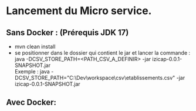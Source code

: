 # Lancement du Micro service.
## Sans Docker : (Prérequis JDK 17)
- mvn clean install
- se positionner dans le dossier qui contient le jar et lancer la commande :
java -DCSV_STORE_PATH=<PATH_CSV_A_DEFINIR> -jar izicap-0.0.1-SNAPSHOT.jar   
Exemple : java -DCSV_STORE_PATH="C:\\Dev\\workspace\\csv\\etablissements.csv" -jar izicap-0.0.1-SNAPSHOT.jar

## Avec Docker:

